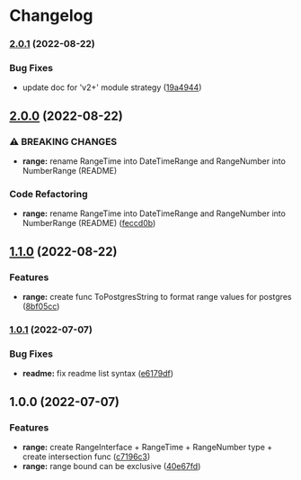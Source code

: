 # Changelog

### [2.0.1](https://www.github.com/Karnott/grange/compare/v2.0.0...v2.0.1) (2022-08-22)


### Bug Fixes

* update doc for 'v2+' module strategy ([19a4944](https://www.github.com/Karnott/grange/commit/19a4944837ed0336671678764e322e670d745442))

## [2.0.0](https://www.github.com/Karnott/grange/compare/v1.1.0...v2.0.0) (2022-08-22)


### ⚠ BREAKING CHANGES

* **range:** rename RangeTime into DateTimeRange and RangeNumber into NumberRange (README)

### Code Refactoring

* **range:** rename RangeTime into DateTimeRange and RangeNumber into NumberRange (README) ([feccd0b](https://www.github.com/Karnott/grange/commit/feccd0b2b88b6cecf57e476b122caac707b2c64a))

## [1.1.0](https://www.github.com/Karnott/grange/compare/v1.0.1...v1.1.0) (2022-08-22)


### Features

* **range:** create func ToPostgresString to format range values for postgres ([8bf05cc](https://www.github.com/Karnott/grange/commit/8bf05cc9bc6a9eab75de7f0106fd2942c45995eb))

### [1.0.1](https://www.github.com/Karnott/grange/compare/v1.0.0...v1.0.1) (2022-07-07)


### Bug Fixes

* **readme:** fix readme list syntax ([e6179df](https://www.github.com/Karnott/grange/commit/e6179dfa7f1fc1a83c1757345aa307f8cab776af))

## 1.0.0 (2022-07-07)


### Features

* **range:** create RangeInterface + RangeTime + RangeNumber type + create intersection func ([c7196c3](https://www.github.com/Karnott/grange/commit/c7196c3e85839fde53879e36970b13c9dbb5f36f))
* **range:** range bound can be exclusive ([40e67fd](https://www.github.com/Karnott/grange/commit/40e67fd7921bb6d40482fea85501dcc5710feb03))
